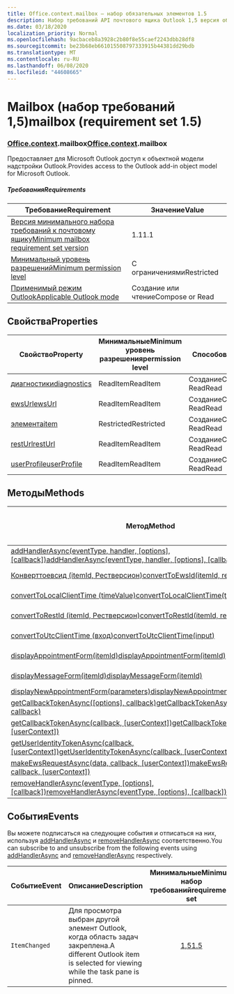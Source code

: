 ```yaml
---
title: Office.context.mailbox — набор обязательных элементов 1.5
description: Набор требований API почтового ящика Outlook 1,5 версия объектной модели почтового ящика.
ms.date: 03/18/2020
localization_priority: Normal
ms.openlocfilehash: 9acbaceb8a3928c2b80f8e55caef2243dbb28df8
ms.sourcegitcommit: be23b68eb661015508797333915b44381dd29bdb
ms.translationtype: MT
ms.contentlocale: ru-RU
ms.lasthandoff: 06/08/2020
ms.locfileid: "44608665"
---
```

# <a name="mailbox-requirement-set-15"></a><span data-ttu-id="42a33-103">Mailbox (набор требований 1,5)</span><span class="sxs-lookup"><span data-stu-id="42a33-103">mailbox (requirement set 1.5)</span></span>

### <a name="officecontextmailbox"></a><span data-ttu-id="42a33-104">[Office](office.md)[.context](office.context.md).mailbox</span><span class="sxs-lookup"><span data-stu-id="42a33-104">[Office](office.md)[.context](office.context.md).mailbox</span></span>

<span data-ttu-id="42a33-105">Предоставляет для Microsoft Outlook доступ к объектной модели надстройки Outlook.</span><span class="sxs-lookup"><span data-stu-id="42a33-105">Provides access to the Outlook add-in object model for Microsoft Outlook.</span></span>

##### <a name="requirements"></a><span data-ttu-id="42a33-106">Требования</span><span class="sxs-lookup"><span data-stu-id="42a33-106">Requirements</span></span>

|<span data-ttu-id="42a33-107">Требование</span><span class="sxs-lookup"><span data-stu-id="42a33-107">Requirement</span></span>| <span data-ttu-id="42a33-108">Значение</span><span class="sxs-lookup"><span data-stu-id="42a33-108">Value</span></span>|
|---|---|
|[<span data-ttu-id="42a33-109">Версия минимального набора требований к почтовому ящику</span><span class="sxs-lookup"><span data-stu-id="42a33-109">Minimum mailbox requirement set version</span></span>](../../requirement-sets/outlook-api-requirement-sets.md)| <span data-ttu-id="42a33-110">1.1</span><span class="sxs-lookup"><span data-stu-id="42a33-110">1.1</span></span>|
|[<span data-ttu-id="42a33-111">Минимальный уровень разрешений</span><span class="sxs-lookup"><span data-stu-id="42a33-111">Minimum permission level</span></span>](../../../outlook/understanding-outlook-add-in-permissions.md)| <span data-ttu-id="42a33-112">С ограничениями</span><span class="sxs-lookup"><span data-stu-id="42a33-112">Restricted</span></span>|
|[<span data-ttu-id="42a33-113">Применимый режим Outlook</span><span class="sxs-lookup"><span data-stu-id="42a33-113">Applicable Outlook mode</span></span>](../../../outlook/outlook-add-ins-overview.md#extension-points)| <span data-ttu-id="42a33-114">Создание или чтение</span><span class="sxs-lookup"><span data-stu-id="42a33-114">Compose or Read</span></span>|

## <a name="properties"></a><span data-ttu-id="42a33-115">Свойства</span><span class="sxs-lookup"><span data-stu-id="42a33-115">Properties</span></span>

| <span data-ttu-id="42a33-116">Свойство</span><span class="sxs-lookup"><span data-stu-id="42a33-116">Property</span></span> | <span data-ttu-id="42a33-117">Минимальные</span><span class="sxs-lookup"><span data-stu-id="42a33-117">Minimum</span></span><br><span data-ttu-id="42a33-118">уровень разрешения</span><span class="sxs-lookup"><span data-stu-id="42a33-118">permission level</span></span> | <span data-ttu-id="42a33-119">Способов</span><span class="sxs-lookup"><span data-stu-id="42a33-119">Modes</span></span> | <span data-ttu-id="42a33-120">Тип возвращаемых данных</span><span class="sxs-lookup"><span data-stu-id="42a33-120">Return type</span></span> | <span data-ttu-id="42a33-121">Минимальные</span><span class="sxs-lookup"><span data-stu-id="42a33-121">Minimum</span></span><br><span data-ttu-id="42a33-122">набор требований</span><span class="sxs-lookup"><span data-stu-id="42a33-122">requirement set</span></span> |
|---|---|---|---|:---:|
| [<span data-ttu-id="42a33-123">диагностики</span><span class="sxs-lookup"><span data-stu-id="42a33-123">diagnostics</span></span>](/javascript/api/outlook/office.mailbox?view=outlook-js-1.5#diagnostics) | <span data-ttu-id="42a33-124">ReadItem</span><span class="sxs-lookup"><span data-stu-id="42a33-124">ReadItem</span></span> | <span data-ttu-id="42a33-125">Создание</span><span class="sxs-lookup"><span data-stu-id="42a33-125">Compose</span></span><br><span data-ttu-id="42a33-126">Read</span><span class="sxs-lookup"><span data-stu-id="42a33-126">Read</span></span> | [<span data-ttu-id="42a33-127">Diagnostics</span><span class="sxs-lookup"><span data-stu-id="42a33-127">Diagnostics</span></span>](/javascript/api/outlook/office.diagnostics?view=outlook-js-1.5) | [<span data-ttu-id="42a33-128">1.1</span><span class="sxs-lookup"><span data-stu-id="42a33-128">1.1</span></span>](../requirement-set-1.1/outlook-requirement-set-1.1.md) |
| [<span data-ttu-id="42a33-129">ewsUrl</span><span class="sxs-lookup"><span data-stu-id="42a33-129">ewsUrl</span></span>](/javascript/api/outlook/office.mailbox?view=outlook-js-1.5#ewsurl) | <span data-ttu-id="42a33-130">ReadItem</span><span class="sxs-lookup"><span data-stu-id="42a33-130">ReadItem</span></span> | <span data-ttu-id="42a33-131">Создание</span><span class="sxs-lookup"><span data-stu-id="42a33-131">Compose</span></span><br><span data-ttu-id="42a33-132">Read</span><span class="sxs-lookup"><span data-stu-id="42a33-132">Read</span></span> | <span data-ttu-id="42a33-133">String</span><span class="sxs-lookup"><span data-stu-id="42a33-133">String</span></span> | [<span data-ttu-id="42a33-134">1.1</span><span class="sxs-lookup"><span data-stu-id="42a33-134">1.1</span></span>](../requirement-set-1.1/outlook-requirement-set-1.1.md) |
| [<span data-ttu-id="42a33-135">элемента</span><span class="sxs-lookup"><span data-stu-id="42a33-135">item</span></span>](office.context.mailbox.item.md) | <span data-ttu-id="42a33-136">Restricted</span><span class="sxs-lookup"><span data-stu-id="42a33-136">Restricted</span></span> | <span data-ttu-id="42a33-137">Создание</span><span class="sxs-lookup"><span data-stu-id="42a33-137">Compose</span></span><br><span data-ttu-id="42a33-138">Read</span><span class="sxs-lookup"><span data-stu-id="42a33-138">Read</span></span> | [<span data-ttu-id="42a33-139">Ресурс</span><span class="sxs-lookup"><span data-stu-id="42a33-139">Item</span></span>](/javascript/api/outlook/office.item?view=outlook-js-1.5) | [<span data-ttu-id="42a33-140">1.1</span><span class="sxs-lookup"><span data-stu-id="42a33-140">1.1</span></span>](../requirement-set-1.1/outlook-requirement-set-1.1.md) |
| [<span data-ttu-id="42a33-141">restUrl</span><span class="sxs-lookup"><span data-stu-id="42a33-141">restUrl</span></span>](/javascript/api/outlook/office.mailbox?view=outlook-js-1.5#resturl) | <span data-ttu-id="42a33-142">ReadItem</span><span class="sxs-lookup"><span data-stu-id="42a33-142">ReadItem</span></span> | <span data-ttu-id="42a33-143">Создание</span><span class="sxs-lookup"><span data-stu-id="42a33-143">Compose</span></span><br><span data-ttu-id="42a33-144">Read</span><span class="sxs-lookup"><span data-stu-id="42a33-144">Read</span></span> | <span data-ttu-id="42a33-145">String</span><span class="sxs-lookup"><span data-stu-id="42a33-145">String</span></span> | [<span data-ttu-id="42a33-146">1,5</span><span class="sxs-lookup"><span data-stu-id="42a33-146">1.5</span></span>](../requirement-set-1.5/outlook-requirement-set-1.5.md) |
| [<span data-ttu-id="42a33-147">userProfile</span><span class="sxs-lookup"><span data-stu-id="42a33-147">userProfile</span></span>](/javascript/api/outlook/office.mailbox?view=outlook-js-1.4#userprofile) | <span data-ttu-id="42a33-148">ReadItem</span><span class="sxs-lookup"><span data-stu-id="42a33-148">ReadItem</span></span> | <span data-ttu-id="42a33-149">Создание</span><span class="sxs-lookup"><span data-stu-id="42a33-149">Compose</span></span><br><span data-ttu-id="42a33-150">Read</span><span class="sxs-lookup"><span data-stu-id="42a33-150">Read</span></span> | [<span data-ttu-id="42a33-151">UserProfile</span><span class="sxs-lookup"><span data-stu-id="42a33-151">UserProfile</span></span>](/javascript/api/outlook/office.userprofile?view=outlook-js-1.5) | [<span data-ttu-id="42a33-152">1.1</span><span class="sxs-lookup"><span data-stu-id="42a33-152">1.1</span></span>](../requirement-set-1.1/outlook-requirement-set-1.1.md) |

## <a name="methods"></a><span data-ttu-id="42a33-153">Методы</span><span class="sxs-lookup"><span data-stu-id="42a33-153">Methods</span></span>

| <span data-ttu-id="42a33-154">Метод</span><span class="sxs-lookup"><span data-stu-id="42a33-154">Method</span></span> | <span data-ttu-id="42a33-155">Минимальные</span><span class="sxs-lookup"><span data-stu-id="42a33-155">Minimum</span></span><br><span data-ttu-id="42a33-156">уровень разрешения</span><span class="sxs-lookup"><span data-stu-id="42a33-156">permission level</span></span> | <span data-ttu-id="42a33-157">Способов</span><span class="sxs-lookup"><span data-stu-id="42a33-157">Modes</span></span> | <span data-ttu-id="42a33-158">Минимальные</span><span class="sxs-lookup"><span data-stu-id="42a33-158">Minimum</span></span><br><span data-ttu-id="42a33-159">набор требований</span><span class="sxs-lookup"><span data-stu-id="42a33-159">requirement set</span></span> |
|---|---|---|:---:|
| <span data-ttu-id="42a33-160">[addHandlerAsync(eventType, handler, [options], [callback])](/javascript/api/outlook/office.mailbox?view=outlook-js-1.5#addhandlerasync-eventtype--handler--options--callback-)</span><span class="sxs-lookup"><span data-stu-id="42a33-160">[addHandlerAsync(eventType, handler, [options], [callback])](/javascript/api/outlook/office.mailbox?view=outlook-js-1.5#addhandlerasync-eventtype--handler--options--callback-)</span></span> | <span data-ttu-id="42a33-161">ReadItem</span><span class="sxs-lookup"><span data-stu-id="42a33-161">ReadItem</span></span> | <span data-ttu-id="42a33-162">Создание</span><span class="sxs-lookup"><span data-stu-id="42a33-162">Compose</span></span><br><span data-ttu-id="42a33-163">Read</span><span class="sxs-lookup"><span data-stu-id="42a33-163">Read</span></span> | [<span data-ttu-id="42a33-164">1,5</span><span class="sxs-lookup"><span data-stu-id="42a33-164">1.5</span></span>](../requirement-set-1.5/outlook-requirement-set-1.5.md) |
| [<span data-ttu-id="42a33-165">Конверттоевсид (itemId, Рестверсион)</span><span class="sxs-lookup"><span data-stu-id="42a33-165">convertToEwsId(itemId, restVersion)</span></span>](/javascript/api/outlook/office.mailbox?view=outlook-js-1.5#converttoewsid-itemid--restversion-) | <span data-ttu-id="42a33-166">Restricted</span><span class="sxs-lookup"><span data-stu-id="42a33-166">Restricted</span></span> | <span data-ttu-id="42a33-167">Создание</span><span class="sxs-lookup"><span data-stu-id="42a33-167">Compose</span></span><br><span data-ttu-id="42a33-168">Read</span><span class="sxs-lookup"><span data-stu-id="42a33-168">Read</span></span> | [<span data-ttu-id="42a33-169">1.3</span><span class="sxs-lookup"><span data-stu-id="42a33-169">1.3</span></span>](../requirement-set-1.3/outlook-requirement-set-1.3.md) |
| [<span data-ttu-id="42a33-170">convertToLocalClientTime (timeValue)</span><span class="sxs-lookup"><span data-stu-id="42a33-170">convertToLocalClientTime(timeValue)</span></span>](/javascript/api/outlook/office.mailbox?view=outlook-js-1.5#converttolocalclienttime-timevalue-) | <span data-ttu-id="42a33-171">ReadItem</span><span class="sxs-lookup"><span data-stu-id="42a33-171">ReadItem</span></span> | <span data-ttu-id="42a33-172">Создание</span><span class="sxs-lookup"><span data-stu-id="42a33-172">Compose</span></span><br><span data-ttu-id="42a33-173">Read</span><span class="sxs-lookup"><span data-stu-id="42a33-173">Read</span></span> | [<span data-ttu-id="42a33-174">1.1</span><span class="sxs-lookup"><span data-stu-id="42a33-174">1.1</span></span>](../requirement-set-1.1/outlook-requirement-set-1.1.md) |
| [<span data-ttu-id="42a33-175">convertToRestId (itemId, Рестверсион)</span><span class="sxs-lookup"><span data-stu-id="42a33-175">convertToRestId(itemId, restVersion)</span></span>](/javascript/api/outlook/office.mailbox?view=outlook-js-1.5#converttorestid-itemid--restversion-) | <span data-ttu-id="42a33-176">Restricted</span><span class="sxs-lookup"><span data-stu-id="42a33-176">Restricted</span></span> | <span data-ttu-id="42a33-177">Создание</span><span class="sxs-lookup"><span data-stu-id="42a33-177">Compose</span></span><br><span data-ttu-id="42a33-178">Read</span><span class="sxs-lookup"><span data-stu-id="42a33-178">Read</span></span> | [<span data-ttu-id="42a33-179">1.3</span><span class="sxs-lookup"><span data-stu-id="42a33-179">1.3</span></span>](../requirement-set-1.3/outlook-requirement-set-1.3.md) |
| [<span data-ttu-id="42a33-180">convertToUtcClientTime (вход)</span><span class="sxs-lookup"><span data-stu-id="42a33-180">convertToUtcClientTime(input)</span></span>](/javascript/api/outlook/office.mailbox?view=outlook-js-1.5#converttoutcclienttime-input-) | <span data-ttu-id="42a33-181">ReadItem</span><span class="sxs-lookup"><span data-stu-id="42a33-181">ReadItem</span></span> | <span data-ttu-id="42a33-182">Создание</span><span class="sxs-lookup"><span data-stu-id="42a33-182">Compose</span></span><br><span data-ttu-id="42a33-183">Read</span><span class="sxs-lookup"><span data-stu-id="42a33-183">Read</span></span> | [<span data-ttu-id="42a33-184">1.1</span><span class="sxs-lookup"><span data-stu-id="42a33-184">1.1</span></span>](../requirement-set-1.1/outlook-requirement-set-1.1.md) |
| [<span data-ttu-id="42a33-185">displayAppointmentForm(itemId)</span><span class="sxs-lookup"><span data-stu-id="42a33-185">displayAppointmentForm(itemId)</span></span>](/javascript/api/outlook/office.mailbox?view=outlook-js-1.5#displayappointmentform-itemid-) | <span data-ttu-id="42a33-186">ReadItem</span><span class="sxs-lookup"><span data-stu-id="42a33-186">ReadItem</span></span> | <span data-ttu-id="42a33-187">Создание</span><span class="sxs-lookup"><span data-stu-id="42a33-187">Compose</span></span><br><span data-ttu-id="42a33-188">Read</span><span class="sxs-lookup"><span data-stu-id="42a33-188">Read</span></span> | [<span data-ttu-id="42a33-189">1.1</span><span class="sxs-lookup"><span data-stu-id="42a33-189">1.1</span></span>](../requirement-set-1.1/outlook-requirement-set-1.1.md) |
| [<span data-ttu-id="42a33-190">displayMessageForm(itemId)</span><span class="sxs-lookup"><span data-stu-id="42a33-190">displayMessageForm(itemId)</span></span>](/javascript/api/outlook/office.mailbox?view=outlook-js-1.5#displaymessageform-itemid-) | <span data-ttu-id="42a33-191">ReadItem</span><span class="sxs-lookup"><span data-stu-id="42a33-191">ReadItem</span></span> | <span data-ttu-id="42a33-192">Создание</span><span class="sxs-lookup"><span data-stu-id="42a33-192">Compose</span></span><br><span data-ttu-id="42a33-193">Read</span><span class="sxs-lookup"><span data-stu-id="42a33-193">Read</span></span> | [<span data-ttu-id="42a33-194">1.1</span><span class="sxs-lookup"><span data-stu-id="42a33-194">1.1</span></span>](../requirement-set-1.1/outlook-requirement-set-1.1.md) |
| [<span data-ttu-id="42a33-195">displayNewAppointmentForm(parameters)</span><span class="sxs-lookup"><span data-stu-id="42a33-195">displayNewAppointmentForm(parameters)</span></span>](/javascript/api/outlook/office.mailbox?view=outlook-js-1.5#displaynewappointmentform-parameters-) | <span data-ttu-id="42a33-196">ReadItem</span><span class="sxs-lookup"><span data-stu-id="42a33-196">ReadItem</span></span> | <span data-ttu-id="42a33-197">Read</span><span class="sxs-lookup"><span data-stu-id="42a33-197">Read</span></span> | [<span data-ttu-id="42a33-198">1.1</span><span class="sxs-lookup"><span data-stu-id="42a33-198">1.1</span></span>](../requirement-set-1.1/outlook-requirement-set-1.1.md) |
| <span data-ttu-id="42a33-199">[getCallbackTokenAsync([options], callback)](/javascript/api/outlook/office.mailbox?view=outlook-js-1.5#getcallbacktokenasync-options--callback-)</span><span class="sxs-lookup"><span data-stu-id="42a33-199">[getCallbackTokenAsync([options], callback)](/javascript/api/outlook/office.mailbox?view=outlook-js-1.5#getcallbacktokenasync-options--callback-)</span></span> | <span data-ttu-id="42a33-200">ReadItem</span><span class="sxs-lookup"><span data-stu-id="42a33-200">ReadItem</span></span> | <span data-ttu-id="42a33-201">Создание</span><span class="sxs-lookup"><span data-stu-id="42a33-201">Compose</span></span><br><span data-ttu-id="42a33-202">Read</span><span class="sxs-lookup"><span data-stu-id="42a33-202">Read</span></span> | [<span data-ttu-id="42a33-203">1,5</span><span class="sxs-lookup"><span data-stu-id="42a33-203">1.5</span></span>](../requirement-set-1.5/outlook-requirement-set-1.5.md) |
| <span data-ttu-id="42a33-204">[getCallbackTokenAsync(callback, [userContext])](/javascript/api/outlook/office.mailbox?view=outlook-js-1.5#getcallbacktokenasync-callback--usercontext-)</span><span class="sxs-lookup"><span data-stu-id="42a33-204">[getCallbackTokenAsync(callback, [userContext])](/javascript/api/outlook/office.mailbox?view=outlook-js-1.5#getcallbacktokenasync-callback--usercontext-)</span></span> | <span data-ttu-id="42a33-205">ReadItem</span><span class="sxs-lookup"><span data-stu-id="42a33-205">ReadItem</span></span> | <span data-ttu-id="42a33-206">Создание</span><span class="sxs-lookup"><span data-stu-id="42a33-206">Compose</span></span><br><span data-ttu-id="42a33-207">Read</span><span class="sxs-lookup"><span data-stu-id="42a33-207">Read</span></span> | [<span data-ttu-id="42a33-208">1.3</span><span class="sxs-lookup"><span data-stu-id="42a33-208">1.3</span></span>](../requirement-set-1.3/outlook-requirement-set-1.3.md)<br>[<span data-ttu-id="42a33-209">1.1</span><span class="sxs-lookup"><span data-stu-id="42a33-209">1.1</span></span>](../requirement-set-1.1/outlook-requirement-set-1.1.md) |
| <span data-ttu-id="42a33-210">[getUserIdentityTokenAsync(callback, [userContext])](/javascript/api/outlook/office.mailbox?view=outlook-js-1.5#getuseridentitytokenasync-callback--usercontext-)</span><span class="sxs-lookup"><span data-stu-id="42a33-210">[getUserIdentityTokenAsync(callback, [userContext])](/javascript/api/outlook/office.mailbox?view=outlook-js-1.5#getuseridentitytokenasync-callback--usercontext-)</span></span> | <span data-ttu-id="42a33-211">ReadItem</span><span class="sxs-lookup"><span data-stu-id="42a33-211">ReadItem</span></span> | <span data-ttu-id="42a33-212">Создание</span><span class="sxs-lookup"><span data-stu-id="42a33-212">Compose</span></span><br><span data-ttu-id="42a33-213">Read</span><span class="sxs-lookup"><span data-stu-id="42a33-213">Read</span></span> | [<span data-ttu-id="42a33-214">1.1</span><span class="sxs-lookup"><span data-stu-id="42a33-214">1.1</span></span>](../requirement-set-1.1/outlook-requirement-set-1.1.md) |
| <span data-ttu-id="42a33-215">[makeEwsRequestAsync(data, callback, [userContext])](/javascript/api/outlook/office.mailbox?view=outlook-js-1.5#makeewsrequestasync-data--callback--usercontext-)</span><span class="sxs-lookup"><span data-stu-id="42a33-215">[makeEwsRequestAsync(data, callback, [userContext])](/javascript/api/outlook/office.mailbox?view=outlook-js-1.5#makeewsrequestasync-data--callback--usercontext-)</span></span> | <span data-ttu-id="42a33-216">ReadWriteMailbox</span><span class="sxs-lookup"><span data-stu-id="42a33-216">ReadWriteMailbox</span></span> | <span data-ttu-id="42a33-217">Создание</span><span class="sxs-lookup"><span data-stu-id="42a33-217">Compose</span></span><br><span data-ttu-id="42a33-218">Read</span><span class="sxs-lookup"><span data-stu-id="42a33-218">Read</span></span> | [<span data-ttu-id="42a33-219">1.1</span><span class="sxs-lookup"><span data-stu-id="42a33-219">1.1</span></span>](../requirement-set-1.1/outlook-requirement-set-1.1.md) |
| <span data-ttu-id="42a33-220">[removeHandlerAsync(eventType, [options], [callback])](/javascript/api/outlook/office.mailbox?view=outlook-js-1.5#removehandlerasync-eventtype--options--callback-)</span><span class="sxs-lookup"><span data-stu-id="42a33-220">[removeHandlerAsync(eventType, [options], [callback])](/javascript/api/outlook/office.mailbox?view=outlook-js-1.5#removehandlerasync-eventtype--options--callback-)</span></span> | <span data-ttu-id="42a33-221">ReadItem</span><span class="sxs-lookup"><span data-stu-id="42a33-221">ReadItem</span></span> | <span data-ttu-id="42a33-222">Создание</span><span class="sxs-lookup"><span data-stu-id="42a33-222">Compose</span></span><br><span data-ttu-id="42a33-223">Read</span><span class="sxs-lookup"><span data-stu-id="42a33-223">Read</span></span> | [<span data-ttu-id="42a33-224">1,5</span><span class="sxs-lookup"><span data-stu-id="42a33-224">1.5</span></span>](../requirement-set-1.5/outlook-requirement-set-1.5.md) |

## <a name="events"></a><span data-ttu-id="42a33-225">События</span><span class="sxs-lookup"><span data-stu-id="42a33-225">Events</span></span>

<span data-ttu-id="42a33-226">Вы можете подписаться на следующие события и отписаться на них, используя [addHandlerAsync](/javascript/api/outlook/office.mailbox?view=outlook-js-1.5#addhandlerasync-eventtype--handler--options--callback-) и [removeHandlerAsync](/javascript/api/outlook/office.mailbox?view=outlook-js-1.5#removehandlerasync-eventtype--options--callback-) соответственно.</span><span class="sxs-lookup"><span data-stu-id="42a33-226">You can subscribe to and unsubscribe from the following events using [addHandlerAsync](/javascript/api/outlook/office.mailbox?view=outlook-js-1.5#addhandlerasync-eventtype--handler--options--callback-) and [removeHandlerAsync](/javascript/api/outlook/office.mailbox?view=outlook-js-1.5#removehandlerasync-eventtype--options--callback-) respectively.</span></span>

| <span data-ttu-id="42a33-227">Событие</span><span class="sxs-lookup"><span data-stu-id="42a33-227">Event</span></span> | <span data-ttu-id="42a33-228">Описание</span><span class="sxs-lookup"><span data-stu-id="42a33-228">Description</span></span> | <span data-ttu-id="42a33-229">Минимальные</span><span class="sxs-lookup"><span data-stu-id="42a33-229">Minimum</span></span><br><span data-ttu-id="42a33-230">набор требований</span><span class="sxs-lookup"><span data-stu-id="42a33-230">requirement set</span></span> |
|---|---|:---:|
|`ItemChanged`| <span data-ttu-id="42a33-231">Для просмотра выбран другой элемент Outlook, когда область задач закреплена.</span><span class="sxs-lookup"><span data-stu-id="42a33-231">A different Outlook item is selected for viewing while the task pane is pinned.</span></span> | [<span data-ttu-id="42a33-232">1,5</span><span class="sxs-lookup"><span data-stu-id="42a33-232">1.5</span></span>](../requirement-set-1.5/outlook-requirement-set-1.5.md) |
